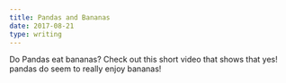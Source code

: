 ```yaml
---
title: Pandas and Bananas
date: 2017-08-21
type: writing
---
```


Do Pandas eat bananas? Check out this short video that shows that yes! pandas do seem to really enjoy bananas!
